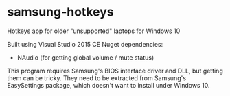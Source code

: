 # samsung-hotkeys
Hotkeys app for older "unsupported" laptops for Windows 10

Built using Visual Studio 2015 CE
Nuget dependencies: 
- NAudio (for getting global volume / mute status)

This program requires Samsung's BIOS interface driver and DLL, but getting them can be tricky. They need to be extracted from Samsung's EasySettings package, which doesn't want to install under Windows 10.
